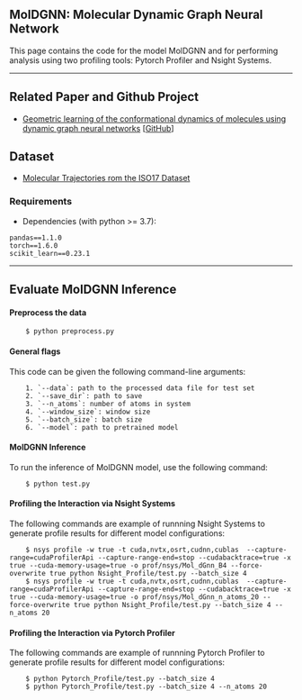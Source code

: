 ## MolDGNN: Molecular Dynamic Graph Neural Network
This page contains the code for the model MolDGNN and for performing analysis using two profiling tools: Pytorch Profiler and Nsight Systems.

---
## Related Paper and Github Project
- [Geometric learning of the conformational dynamics of molecules using dynamic graph neural networks](https://arxiv.org/abs/2106.13277) [[GitHub](https://github.com/pnnl/mol_dgnn)]

## Dataset
- [Molecular Trajectories rom the ISO17 Dataset](http://quantum-machine.org/datasets)


### Requirements
- Dependencies (with python >= 3.7):
```{bash}
pandas==1.1.0
torch==1.6.0
scikit_learn==0.23.1
```

---

## Evaluate MolDGNN Inference

#### Preprocess the data
```
    $ python preprocess.py
```

#### General flags


This code can be given the following command-line arguments:
```{txt}
    1. `--data`: path to the processed data file for test set
    2. `--save_dir`: path to save
    3. `--n_atoms`: number of atoms in system
    4. `--window_size`: window size
    5. `--batch_size`: batch size
    6. `--model`: path to pretrained model
```

#### MolDGNN Inference

To run the inference of MolDGNN model, use the following command:
```
    $ python test.py
```



#### Profiling the Interaction via Nsight Systems
The following commands are example of runnning Nsight Systems to generate profile results for different model configurations:
```
    $ nsys profile -w true -t cuda,nvtx,osrt,cudnn,cublas  --capture-range=cudaProfilerApi --capture-range-end=stop --cudabacktrace=true -x true --cuda-memory-usage=true -o prof/nsys/Mol_dGnn_B4 --force-overwrite true python Nsight_Profile/test.py --batch_size 4
    $ nsys profile -w true -t cuda,nvtx,osrt,cudnn,cublas  --capture-range=cudaProfilerApi --capture-range-end=stop --cudabacktrace=true -x true --cuda-memory-usage=true -o prof/nsys/Mol_dGnn_n_atoms_20 --force-overwrite true python Nsight_Profile/test.py --batch_size 4 --n_atoms 20
```

#### Profiling the Interaction via Pytorch Profiler
The following commands are example of runnning Pytorch Profiler to generate profile results for different model configurations:
```
    $ python Pytorch_Profile/test.py --batch_size 4
    $ python Pytorch_Profile/test.py --batch_size 4 --n_atoms 20
```
